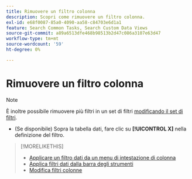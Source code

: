 ```yaml
---
title: Rimuovere un filtro colonna
description: Scopri come rimuovere un filtro colonna.
exl-id: e68f0087-85a0-4090-aa58-c84703e6d1a1
feature: Search Common Tasks, Search Custom Data Views
source-git-commit: a89a6513dfe468b98513b2d47c086a3107e63d47
workflow-type: tm+mt
source-wordcount: '59'
ht-degree: 0%

---
```


# Rimuovere un filtro colonna

>[!NOTE]
>
>È inoltre possibile rimuovere più filtri in un set di filtri [modificando il set di filtri](/help/search-social-commerce/common-tasks/data-views/ad-hoc-settings/column-filter-edit.md).

* (Se disponibile) Sopra la tabella dati, fare clic su **[!UICONTROL X]** nella definizione del filtro.

>[!MORELIKETHIS]
>
>* [Applicare un filtro dati da un menu di intestazione di colonna](/help/search-social-commerce/common-tasks/data-views/ad-hoc-settings/column-filter-apply-from-column-heading.md)
>* [Applica filtri dati dalla barra degli strumenti](/help/search-social-commerce/common-tasks/data-views/ad-hoc-settings/column-filter-apply-from-toolbar.md)
>* [Modifica filtri colonne](/help/search-social-commerce/common-tasks/data-views/ad-hoc-settings/column-filter-edit.md)

